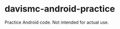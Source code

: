 davismc-android-practice
========================

Practice Android code.  Not intended for actual use.
